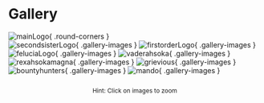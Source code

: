 # Gallery
![mainLogo](https://staticdelivery.nexusmods.com/mods/2229/images/7592/7592-1674924870-1295293081.png){ .round-corners }  
![secondsisterLogo](https://staticdelivery.nexusmods.com/mods/2229/images/7592/7592-1680370355-1385766820.png){ .gallery-images  }
![firstorderLogo](https://staticdelivery.nexusmods.com/mods/2229/images/7592/7592-1680370358-1410568238.png){ .gallery-images }
![feluciaLogo](https://staticdelivery.nexusmods.com/mods/2229/images/7592/7592-1680370367-1689756380.png){ .gallery-images }
![vaderahsoka](https://staticdelivery.nexusmods.com/mods/2229/images/7592/7592-1651858906-1646913525.png){ .gallery-images }
![rexahsokamagna](https://staticdelivery.nexusmods.com/mods/2229/images/7592/7592-1649279318-773800904.png){ .gallery-images }
![grievious](https://staticdelivery.nexusmods.com/mods/2229/images/7592/7592-1649279330-769874065.png){ .gallery-images }
![bountyhunters](https://staticdelivery.nexusmods.com/mods/2229/images/7592/7592-1648161761-1292028198.png){ .gallery-images }
![mando](https://staticdelivery.nexusmods.com/mods/2229/images/7592/7592-1648161629-2009414671.png){ .gallery-images }

<p style="font-size: 12px; text-align: center; margin-top: 2em; margin-bottom: -1em;">Hint: Click on images to zoom</p>